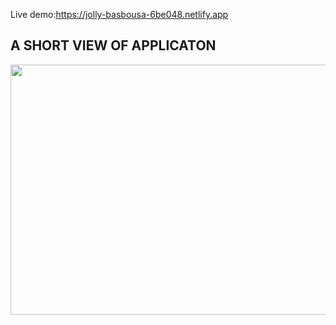 
Live demo:https://jolly-basbousa-6be048.netlify.app

## A SHORT VIEW OF APPLICATON

<img src="[https://media.giphy.com/media/rTyfQtCe9qNwdFAVZx/giphy.gif](https://media.giphy.com/media/v1.Y2lkPTc5MGI3NjExaW13OG5pZ3dlZzJzNWJ1ZGVwbnpiZjR3c2o4czVpOGJnc2hvMGFkeCZlcD12MV9pbnRlcm5hbF9naWZfYnlfaWQmY3Q9Zw/97Dbq5pnLp4dM5WRWk/giphy.gif)https://media.giphy.com/media/v1.Y2lkPTc5MGI3NjExaW13OG5pZ3dlZzJzNWJ1ZGVwbnpiZjR3c2o4czVpOGJnc2hvMGFkeCZlcD12MV9pbnRlcm5hbF9naWZfYnlfaWQmY3Q9Zw/97Dbq5pnLp4dM5WRWk/giphy.gif" width="800" height="400m" />
